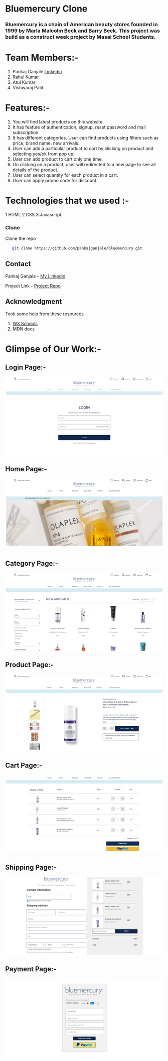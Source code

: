 # Bluemercury Clone

### Bluemercury is a chain of American beauty stores founded in 1999 by Marla Malcolm Beck and Barry Beck. This project was build as a construct week project by Masai School Students.

# Team Members:-
1. Pankaj Ganjale [Linkedin](https://linkedin.com/in/pankajganjale)
2. Rahul Kumar 
3. Atul Kumar
4. Vishwaraj Patil

# Features:-
1. You will find latest products on this website.
2. It has feature of authentication, signup, reset password and mail subscription.
3. It has different categories. User can find products using filters such as price, brand name, new arrivals.
4. User can add a particular product to cart by clicking on product and selecting yes/ok from pop up.
5. User can add product to cart only one time.
6. On clicking on a product, user will redirected to a new page to see all details of the product.
7. User can select quantity for each product in a cart.
8. User can apply promo code for discount.

# Technologies that we used :-
1.HTML
2.CSS
3.Javascript


### Clone

Clone the repo
```sh
   git clone https://github.com/pankajganjale/bluemercury.git
   ```
   
## Contact

Pankaj Ganjale - [My Linkedin](https://linkedin.com/in/pankajganjale)

Project Link - [Project Repo](https://github.com/pankajganjale/bluemercury.git)

## Acknowledgment
Took some help from these resources 
1) [W3 Schools](https://www.w3schools.com)
2) [MDN docs](https://developer.mozilla.org/en-US/)




# Glimpse of Our Work:-

## Login Page:-
![login Page](https://github.com/pankajganjale/bluemercury/blob/master/image/login.PNG?raw=true)


## Home Page:-
![login Page](https://github.com/pankajganjale/bluemercury/blob/master/image/home1.PNG?raw=true)


## Category Page:-
![login Page](https://github.com/pankajganjale/bluemercury/blob/master/image/Category.PNG?raw=true)


## Product Page:-
![login Page](https://github.com/pankajganjale/bluemercury/blob/master/image/product.PNG?raw=true)


## Cart Page:-
![login Page](https://github.com/pankajganjale/bluemercury/blob/master/image/cart.PNG?raw=true)


## Shipping Page:-
![login Page](https://github.com/pankajganjale/bluemercury/blob/master/image/shipping.PNG?raw=true)


## Payment Page:-
![login Page](https://github.com/pankajganjale/bluemercury/blob/master/image/payment.PNG?raw=true)

